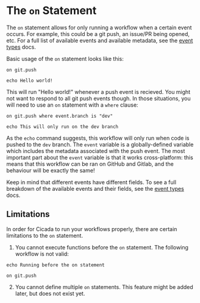 # The `on` Statement

The `on` statement allows for only running a workflow when a certain event occurs. For example,
this could be a git push, an issue/PR being opened, etc. For a full list of available events and
available metadata, see the [event types](./event-types.md) docs.

Basic usage of the `on` statement looks like this:

```
on git.push

echo Hello world!
```

This will run "Hello world!" whenever a push event is recieved. You might not want to respond to all
git push events though. In those situations, you will need to use an `on` statement with a `where` clause:

```
on git.push where event.branch is "dev"

echo This will only run on the dev branch
```

As the `echo` command suggests, this workflow will only run when code is pushed to the `dev` branch.
The `event` variable is a globally-defined variable which includes the metadata associated with the
push event. The most important part about the `event` variable is that it works cross-platform: this means
that this workflow can be ran on GitHub and Gitlab, and the behaviour will be exactly the same!

Keep in mind that different events have different fields. To see a full breakdown of the available
events and their fields, see the [event types](./event-types.md) docs.

## Limitations

In order for Cicada to run your workflows properly, there are certain limitations to the `on` statement.

1. You cannot execute functions before the `on` statement. The following workflow is not valid:

```
echo Running before the on statement

on git.push
```

2. You cannot define multiple `on` statements. This feature might be added later, but does not exist yet.
